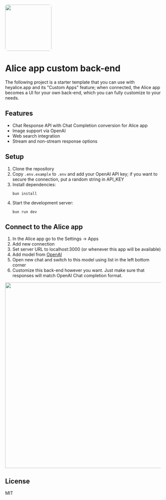 <img src="https://cloud.overment.com/alice-1743156021.png" width="150" style="border-radius: 8px;" />

# Alice app custom back-end

The following project is a starter template that you can use with heyalice.app and its "Custom Apps" feature; when connected, the Alice app becomes a UI for your own back-end, which you can fully customize to your needs.

## Features

- Chat Response API with Chat Completion conversion for Alice app
- Image support via OpenAI
- Web search integration
- Stream and non-stream response options

## Setup

1. Clone the repository
2. Copy `.env.example` to `.env` and add your OpenAI API key; if you want to secure the connection, put a random string in API_KEY
3. Install dependencies:
   ```
   bun install
   ```
4. Start the development server:
   ```
   bun run dev
   ```
   
## Connect to the Alice app

1. In the Alice app go to the Settings -> Apps
2. Add new connection
3. Set server URL to localhost:3000 (or whenever this app will be available)
4. Add model from [OpenAI](https://platform.openai.com/docs/models)
5. Open new chat and switch to this model using list in the left bottom corner
6. Customize this back-end however you want. Just make sure that responses will match OpenAI Chat completion format. 

<img src="https://cloud.overment.com/2025-03-28/alice-apps-5abce342-c.png" width="600" />

## License

MIT
